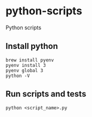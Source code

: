 # python-scripts
Python scripts


## Install python
```
brew install pyenv
pyenv install 3
pyenv global 3
python -V
```

## Run scripts and tests
```
python <script_name>.py
```
